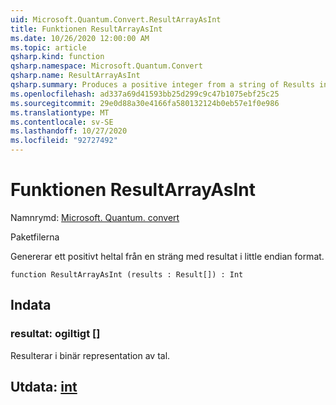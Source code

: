 ```yaml
---
uid: Microsoft.Quantum.Convert.ResultArrayAsInt
title: Funktionen ResultArrayAsInt
ms.date: 10/26/2020 12:00:00 AM
ms.topic: article
qsharp.kind: function
qsharp.namespace: Microsoft.Quantum.Convert
qsharp.name: ResultArrayAsInt
qsharp.summary: Produces a positive integer from a string of Results in little endian format.
ms.openlocfilehash: ad337a69d41593bb25d299c9c47b1075ebf25c25
ms.sourcegitcommit: 29e0d88a30e4166fa580132124b0eb57e1f0e986
ms.translationtype: MT
ms.contentlocale: sv-SE
ms.lasthandoff: 10/27/2020
ms.locfileid: "92727492"
---
```

# <a name="resultarrayasint-function"></a>Funktionen ResultArrayAsInt

Namnrymd: [Microsoft. Quantum. convert](xref:Microsoft.Quantum.Convert)

Paketfilerna [](https://nuget.org/packages/)


Genererar ett positivt heltal från en sträng med resultat i little endian format.

```qsharp
function ResultArrayAsInt (results : Result[]) : Int
```


## <a name="input"></a>Indata

### <a name="results--__invalidresult__"></a>resultat: __ogiltigt <Result>__ []

Resulterar i binär representation av tal.



## <a name="output--int"></a>Utdata: [int](xref:microsoft.quantum.lang-ref.int)

